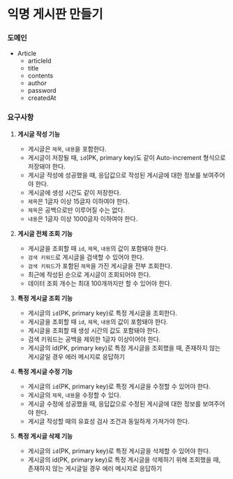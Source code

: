 # 익명 게시판 만들기

### 도메인
- Article
  - articleId
  - title
  - contents
  - author
  - password
  - createdAt

### 요구사항
1. **게시글 작성 기능**
   - 게시글은 `제목`, `내용`을 포함한다.
   - 게시글이 저장될 때, `id`(PK, primary key)도 같이 Auto-increment 형식으로 저장돼야 한다.
   - 게시글 작성에 성공했을 때, 응답값으로 작성된 게시글에 대한 정보를 보여주어야 한다.
   - 게시글에 생성 시간도 같이 저장한다.
   - `제목`은 1글자 이상 15글자 이하여야 한다.
   - `제목`은 공백으로만 이루어질 수는 없다.
   - `내용`은 1글자 이상 1000글자 이하여야 한다.


2. **게시글 전체 조회 기능**
   - 게시글을 조회할 때 `id`, `제목`, `내용`의 값이 포함돼야 한다.
   - `검색 키워드`로 게시글을 검색할 수 있어야 한다.
   - `검색 키워드`가 포함된 `제목`을 가진 게시글을 전부 조회한다.
   - 최근에 작성된 순으로 게시글이 조회되어야 한다.
   - 데이터 조회 개수는 최대 100개까지만 할 수 있어야 한다.


3. **특정 게시글 조회 기능**
   - 게시글의 `id`(PK, primary key)로 특정 게시글을 조회한다.
   - 게시글을 조회할 때 `id`, `제목`, `내용`의 값이 포함돼야 한다.
   - 게시글을 조회할 때 생성 시간의 값도 포함돼야 한다.
   - 검색 키워드는 공백을 제외한 1글자 이상이어야 한다.
   - 게시글의 id(PK, primary key)로 특정 게시글을 조회했을 때, 존재하지 않는 게시글일 경우 에러 메시지로 응답하기


4. **특정 게시글 수정 기능**
   - 게시글의 `id`(PK, primary key)로 특정 게시글을 수정할 수 있어야 한다.
   - 게시글의 `제목`, `내용`을 수정할 수 있다.
   - 게시글 수정에 성공했을 때, 응답값으로 수정된 게시글에 대한 정보를 보여주어야 한다.
   - 게시글 작성할 때의 유효성 검사 조건과 동일하게 가져가야 한다.


5. **특정 게시글 삭제 기능**
   - 게시글의 `id`(PK, primary key)로 특정 게시글을 삭제할 수 있어야 한다.
   - 게시글의 id(PK, primary key)로 특정 게시글을 삭제하기 위해 조회했을 때, 존재하지 않는 게시글일 경우 에러 메시지로 응답하기